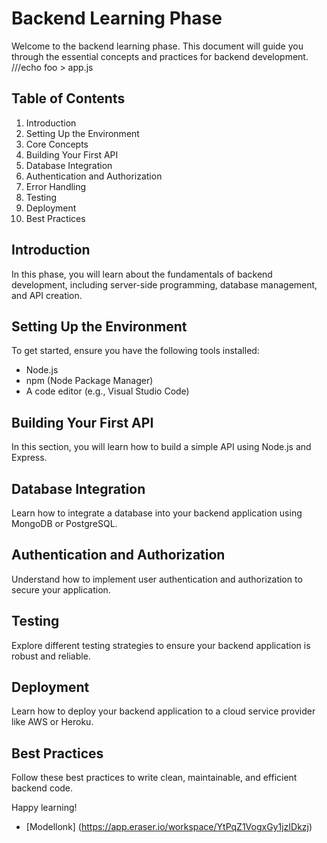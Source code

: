# Backend Learning Phase

Welcome to the backend learning phase. This document will guide you through the essential concepts and practices for backend development.
///echo foo > app.js
## Table of Contents
1. Introduction
2. Setting Up the Environment
3. Core Concepts
4. Building Your First API
5. Database Integration
6. Authentication and Authorization
7. Error Handling
8. Testing
9. Deployment
10. Best Practices

## Introduction
In this phase, you will learn about the fundamentals of backend development, including server-side programming, database management, and API creation.

## Setting Up the Environment
To get started, ensure you have the following tools installed:
- Node.js
- npm (Node Package Manager)
- A code editor (e.g., Visual Studio Code)

## Building Your First API
In this section, you will learn how to build a simple API using Node.js and Express.

## Database Integration
Learn how to integrate a database into your backend application using MongoDB or PostgreSQL.

## Authentication and Authorization
Understand how to implement user authentication and authorization to secure your application.


## Testing
Explore different testing strategies to ensure your backend application is robust and reliable.

## Deployment
Learn how to deploy your backend application to a cloud service provider like AWS or Heroku.

## Best Practices
Follow these best practices to write clean, maintainable, and efficient backend code.

Happy learning!


- [Modellonk] (https://app.eraser.io/workspace/YtPqZ1VogxGy1jzIDkzj)